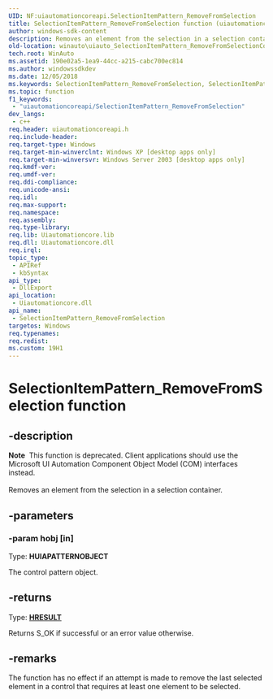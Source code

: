 ```yaml
---
UID: NF:uiautomationcoreapi.SelectionItemPattern_RemoveFromSelection
title: SelectionItemPattern_RemoveFromSelection function (uiautomationcoreapi.h)
author: windows-sdk-content
description: Removes an element from the selection in a selection container.
old-location: winauto\uiauto_SelectionItemPattern_RemoveFromSelectionConPat.htm
tech.root: WinAuto
ms.assetid: 190e02a5-1ea9-44cc-a215-cabc700ec814
ms.author: windowssdkdev
ms.date: 12/05/2018
ms.keywords: SelectionItemPattern_RemoveFromSelection, SelectionItemPattern_RemoveFromSelection function [Windows Accessibility], uiauto.uiauto_SelectionItemPattern_RemoveFromSelectionConPat, uiauto_SelectionItemPattern_RemoveFromSelectionConPat, uiautomationcoreapi/SelectionItemPattern_RemoveFromSelection, winauto.uiauto_SelectionItemPattern_RemoveFromSelectionConPat
ms.topic: function
f1_keywords: 
 - "uiautomationcoreapi/SelectionItemPattern_RemoveFromSelection"
dev_langs:
 - c++
req.header: uiautomationcoreapi.h
req.include-header: 
req.target-type: Windows
req.target-min-winverclnt: Windows XP [desktop apps only]
req.target-min-winversvr: Windows Server 2003 [desktop apps only]
req.kmdf-ver: 
req.umdf-ver: 
req.ddi-compliance: 
req.unicode-ansi: 
req.idl: 
req.max-support: 
req.namespace: 
req.assembly: 
req.type-library: 
req.lib: Uiautomationcore.lib
req.dll: Uiautomationcore.dll
req.irql: 
topic_type:
 - APIRef
 - kbSyntax
api_type:
 - DllExport
api_location:
 - Uiautomationcore.dll
api_name:
 - SelectionItemPattern_RemoveFromSelection
targetos: Windows
req.typenames: 
req.redist: 
ms.custom: 19H1
---
```


# SelectionItemPattern_RemoveFromSelection function


## -description


<div class="alert"><b>Note</b>  This function is deprecated. Client applications should use the Microsoft UI Automation Component Object Model (COM) interfaces instead.</div><div> </div>Removes an element from the selection in a selection container.


## -parameters




### -param hobj [in]

Type: <b>HUIAPATTERNOBJECT</b>

The control pattern object.


## -returns



Type: <b><a href="https://docs.microsoft.com/windows/desktop/WinProg/windows-data-types">HRESULT</a></b>

Returns S_OK if successful or an error value otherwise.




## -remarks



The function has no effect if an attempt is made to remove the last selected element in a control that requires at
least one element to be selected.



